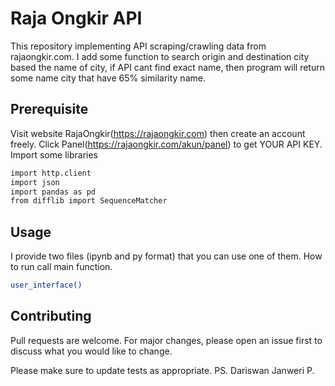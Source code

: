 # Raja Ongkir API  
This repository implementing API scraping/crawling data from rajaongkir.com.
I add some function to search origin and destination city based the name of city, if API cant find exact name, then program will return some name city that have 65% similarity name.

## Prerequisite
Visit website RajaOngkir(https://rajaongkir.com) then create an account freely. 
Click Panel(https://rajaongkir.com/akun/panel) to get YOUR API KEY.
Import some libraries
```bash
import http.client
import json
import pandas as pd
from difflib import SequenceMatcher
```

## Usage
I provide two files (ipynb and py format) that you can use one of them.
How to run call main function.
```bash
user_interface()
```

## Contributing
Pull requests are welcome. For major changes, please open an issue first to discuss what you would like to change.

Please make sure to update tests as appropriate.
PS. Dariswan Janweri P.

